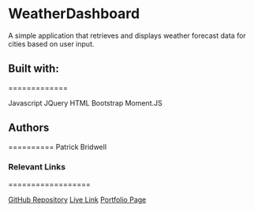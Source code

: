# WeatherDashboard

A simple application that retrieves and displays weather forecast data for cities based on user input.

## Built with:
=============

Javascript JQuery
HTML
Bootstrap
Moment.JS

## Authors 
==========
Patrick Bridwell 

### Relevant Links 
==================

[GitHub Repository](https://github.com/PBridwell/WeatherDashboard)
[Live Link](https://pbridwell.github.io/WeatherDashboard/)
[Portfolio Page](https://pbridwell.github.io/)
